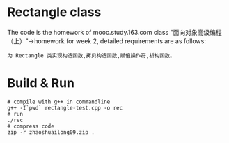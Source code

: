 # Rectangle class

The code is the homework of mooc.study.163.com class "面向对象高级编程（上）"->homework for week 2, detailed requirements are as follows:
```
为 Rectangle 类实现构造函数,拷贝构造函数,赋值操作符,析构函数。
```

# Build & Run
```
# compile with g++ in commandline
g++ -I`pwd` rectangle-test.cpp -o rec
# run 
./rec
# compress code 
zip -r zhaoshuailong09.zip .
```